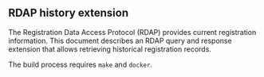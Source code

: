 ## RDAP history extension

The Registration Data Access Protocol (RDAP) provides current registration information. This document describes an RDAP query and response extension that allows retrieving historical registration records.

The build process requires `make` and `docker`.

